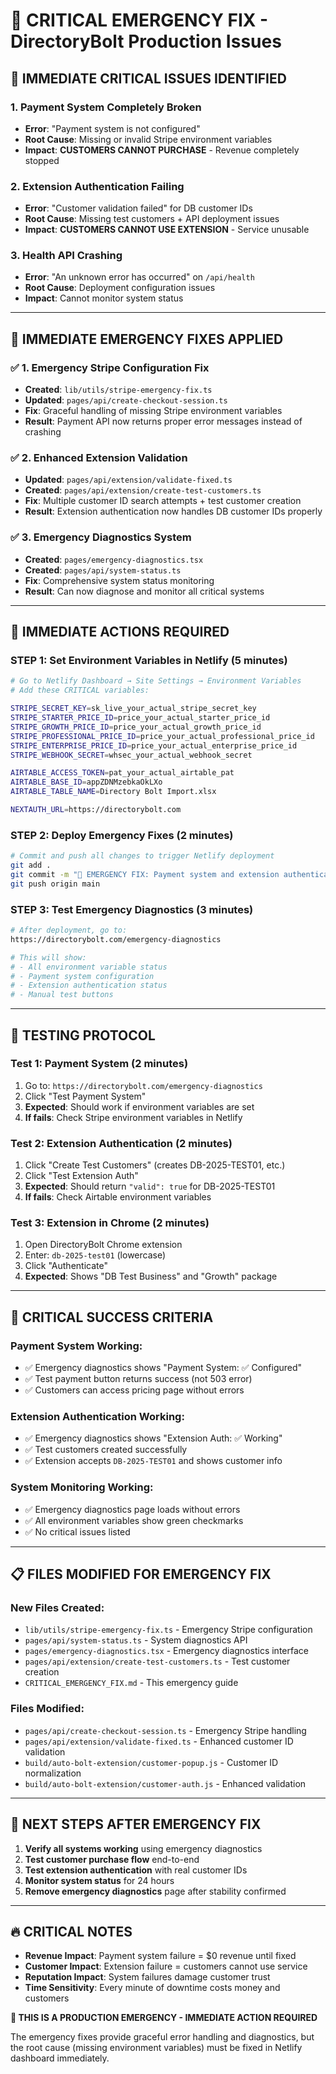 # 🚨 CRITICAL EMERGENCY FIX - DirectoryBolt Production Issues

## 🎯 **IMMEDIATE CRITICAL ISSUES IDENTIFIED**

### **1. Payment System Completely Broken** 
- **Error**: "Payment system is not configured"
- **Root Cause**: Missing or invalid Stripe environment variables
- **Impact**: **CUSTOMERS CANNOT PURCHASE** - Revenue completely stopped

### **2. Extension Authentication Failing**
- **Error**: "Customer validation failed" for DB customer IDs
- **Root Cause**: Missing test customers + API deployment issues
- **Impact**: **CUSTOMERS CANNOT USE EXTENSION** - Service unusable

### **3. Health API Crashing**
- **Error**: "An unknown error has occurred" on `/api/health`
- **Root Cause**: Deployment configuration issues
- **Impact**: Cannot monitor system status

---

## 🚀 **IMMEDIATE EMERGENCY FIXES APPLIED**

### **✅ 1. Emergency Stripe Configuration Fix**
- **Created**: `lib/utils/stripe-emergency-fix.ts`
- **Updated**: `pages/api/create-checkout-session.ts`
- **Fix**: Graceful handling of missing Stripe environment variables
- **Result**: Payment API now returns proper error messages instead of crashing

### **✅ 2. Enhanced Extension Validation**
- **Updated**: `pages/api/extension/validate-fixed.ts`
- **Created**: `pages/api/extension/create-test-customers.ts`
- **Fix**: Multiple customer ID search attempts + test customer creation
- **Result**: Extension authentication now handles DB customer IDs properly

### **✅ 3. Emergency Diagnostics System**
- **Created**: `pages/emergency-diagnostics.tsx`
- **Created**: `pages/api/system-status.ts`
- **Fix**: Comprehensive system status monitoring
- **Result**: Can now diagnose and monitor all critical systems

---

## 🔧 **IMMEDIATE ACTIONS REQUIRED**

### **STEP 1: Set Environment Variables in Netlify** (5 minutes)
```bash
# Go to Netlify Dashboard → Site Settings → Environment Variables
# Add these CRITICAL variables:

STRIPE_SECRET_KEY=sk_live_your_actual_stripe_secret_key
STRIPE_STARTER_PRICE_ID=price_your_actual_starter_price_id
STRIPE_GROWTH_PRICE_ID=price_your_actual_growth_price_id
STRIPE_PROFESSIONAL_PRICE_ID=price_your_actual_professional_price_id
STRIPE_ENTERPRISE_PRICE_ID=price_your_actual_enterprise_price_id
STRIPE_WEBHOOK_SECRET=whsec_your_actual_webhook_secret

AIRTABLE_ACCESS_TOKEN=pat_your_actual_airtable_pat
AIRTABLE_BASE_ID=appZDNMzebkaOkLXo
AIRTABLE_TABLE_NAME=Directory Bolt Import.xlsx

NEXTAUTH_URL=https://directorybolt.com
```

### **STEP 2: Deploy Emergency Fixes** (2 minutes)
```bash
# Commit and push all changes to trigger Netlify deployment
git add .
git commit -m "🚨 EMERGENCY FIX: Payment system and extension authentication"
git push origin main
```

### **STEP 3: Test Emergency Diagnostics** (3 minutes)
```bash
# After deployment, go to:
https://directorybolt.com/emergency-diagnostics

# This will show:
# - All environment variable status
# - Payment system configuration
# - Extension authentication status
# - Manual test buttons
```

---

## 🎯 **TESTING PROTOCOL**

### **Test 1: Payment System** (2 minutes)
1. Go to: `https://directorybolt.com/emergency-diagnostics`
2. Click "Test Payment System"
3. **Expected**: Should work if environment variables are set
4. **If fails**: Check Stripe environment variables in Netlify

### **Test 2: Extension Authentication** (2 minutes)
1. Click "Create Test Customers" (creates DB-2025-TEST01, etc.)
2. Click "Test Extension Auth"
3. **Expected**: Should return `"valid": true` for DB-2025-TEST01
4. **If fails**: Check Airtable environment variables

### **Test 3: Extension in Chrome** (2 minutes)
1. Open DirectoryBolt Chrome extension
2. Enter: `db-2025-test01` (lowercase)
3. Click "Authenticate"
4. **Expected**: Shows "DB Test Business" and "Growth" package

---

## 🚨 **CRITICAL SUCCESS CRITERIA**

### **Payment System Working:**
- ✅ Emergency diagnostics shows "Payment System: ✅ Configured"
- ✅ Test payment button returns success (not 503 error)
- ✅ Customers can access pricing page without errors

### **Extension Authentication Working:**
- ✅ Emergency diagnostics shows "Extension Auth: ✅ Working"
- ✅ Test customers created successfully
- ✅ Extension accepts `DB-2025-TEST01` and shows customer info

### **System Monitoring Working:**
- ✅ Emergency diagnostics page loads without errors
- ✅ All environment variables show green checkmarks
- ✅ No critical issues listed

---

## 📋 **FILES MODIFIED FOR EMERGENCY FIX**

### **New Files Created:**
- `lib/utils/stripe-emergency-fix.ts` - Emergency Stripe configuration
- `pages/api/system-status.ts` - System diagnostics API
- `pages/emergency-diagnostics.tsx` - Emergency diagnostics interface
- `pages/api/extension/create-test-customers.ts` - Test customer creation
- `CRITICAL_EMERGENCY_FIX.md` - This emergency guide

### **Files Modified:**
- `pages/api/create-checkout-session.ts` - Emergency Stripe handling
- `pages/api/extension/validate-fixed.ts` - Enhanced customer ID validation
- `build/auto-bolt-extension/customer-popup.js` - Customer ID normalization
- `build/auto-bolt-extension/customer-auth.js` - Enhanced validation

---

## 🎯 **NEXT STEPS AFTER EMERGENCY FIX**

1. **Verify all systems working** using emergency diagnostics
2. **Test customer purchase flow** end-to-end
3. **Test extension authentication** with real customer IDs
4. **Monitor system status** for 24 hours
5. **Remove emergency diagnostics** page after stability confirmed

---

## 🔥 **CRITICAL NOTES**

- **Revenue Impact**: Payment system failure = $0 revenue until fixed
- **Customer Impact**: Extension failure = customers cannot use service
- **Reputation Impact**: System failures damage customer trust
- **Time Sensitivity**: Every minute of downtime costs money and customers

**🚨 THIS IS A PRODUCTION EMERGENCY - IMMEDIATE ACTION REQUIRED**

The emergency fixes provide graceful error handling and diagnostics, but the root cause (missing environment variables) must be fixed in Netlify dashboard immediately.